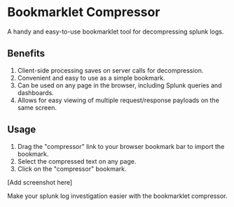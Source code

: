 # Bookmarklet Compressor

A handy and easy-to-use bookmarklet tool for decompressing splunk logs.

## Benefits
1. Client-side processing saves on server calls for decompression.
2. Convenient and easy to use as a simple bookmark.
3. Can be used on any page in the browser, including Splunk queries and dashboards.
4. Allows for easy viewing of multiple request/response payloads on the same screen.

## Usage
1. Drag the "compressor" link to your browser bookmark bar to import the bookmark.
2. Select the compressed text on any page.
3. Click on the "compressor" bookmark.

[Add screenshot here]

Make your splunk log investigation easier with the bookmarklet compressor.
